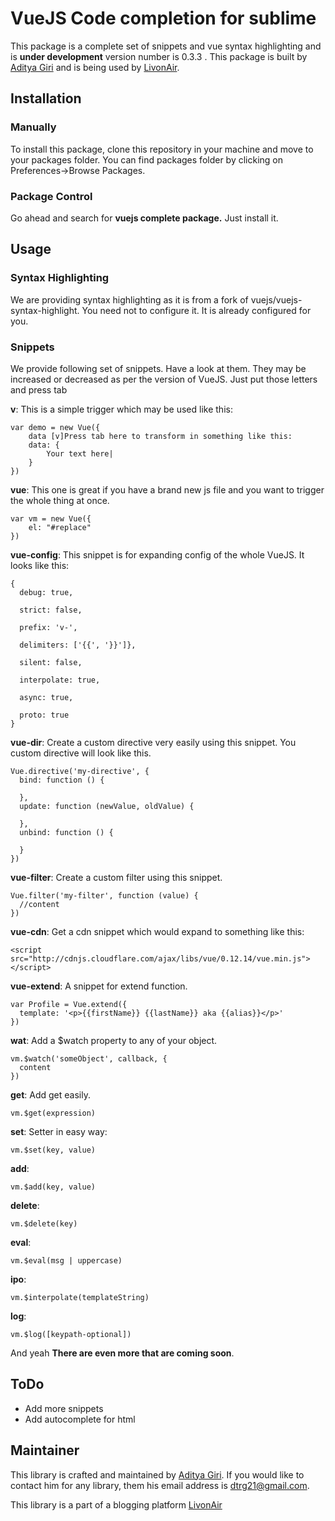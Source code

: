 # VueJS Code completion for sublime

This package is a complete set of snippets and vue syntax highlighting and is **under development** version number is 0.3.3 . This package is built by [Aditya Giri](https://github.com/BrainBuzzer) and is being used by [LivonAir](http://livonair.com).

## Installation

### Manually

To install this package, clone this repository in your machine and move to your packages folder. You can find packages folder by clicking on Preferences->Browse Packages.

### Package Control

Go ahead and search for __vuejs complete package.__ Just install it.

## Usage

### Syntax Highlighting

We are providing syntax highlighting as it is from a fork of vuejs/vuejs-syntax-highlight. You need not to configure it. It is already configured for you.

### Snippets

We provide following set of snippets. Have  a look at them. They may be increased or decreased as per the version of VueJS. Just put those letters and press <key>tab</key>

**v**:
This is a simple trigger which may be used like this:

	var demo = new Vue({
		data [v]Press tab here to transform in something like this:
		data: {
			Your text here|
		}
	})

**vue**:
This one is great if you have a brand new js file and you want to trigger the whole thing at once.

	var vm = new Vue({
		el: "#replace"
	})

**vue-config**:
This snippet is for expanding config of the whole VueJS. It looks like this:

	{
	  debug: true,

	  strict: false,

	  prefix: 'v-',

	  delimiters: ['{{', '}}']},

	  silent: false,

	  interpolate: true,

	  async: true,

	  proto: true
	}

**vue-dir**:
Create a custom directive very easily using this snippet. You custom directive will look like this.

	Vue.directive('my-directive', {
	  bind: function () {

	  },
	  update: function (newValue, oldValue) {

	  },
	  unbind: function () {

	  }
	})

**vue-filter**:
Create a custom filter using this snippet.

	Vue.filter('my-filter', function (value) {
	  //content
	})

**vue-cdn**:
Get a cdn snippet which would expand to something like this:

	<script src="http://cdnjs.cloudflare.com/ajax/libs/vue/0.12.14/vue.min.js"></script>

**vue-extend**:
A snippet for extend function.

	var Profile = Vue.extend({
	  template: '<p>{{firstName}} {{lastName}} aka {{alias}}</p>'
	})

**wat**:
Add a $watch property to any of your object.

	vm.$watch('someObject', callback, {
	  content
	})

**get**:
Add get easily.

	vm.$get(expression)

**set**:
Setter in easy way:

	vm.$set(key, value)

**add**:

	vm.$add(key, value)

**delete**:

	vm.$delete(key)

**eval**:

	vm.$eval(msg | uppercase)

**ipo**:

	vm.$interpolate(templateString)

**log**:

	vm.$log([keypath-optional])

And yeah __There are even more that are coming soon__.

## ToDo

* Add more snippets
* Add autocomplete for html

## Maintainer

This library is crafted and maintained by [Aditya Giri](http://github.com/BrainBuzzer). If you would like to contact him for any library, them his email address is [dtrg21@gmail.com](mailto:dtrg21@gmail.com).

This library is a part of a blogging platform [LivonAir](http://livonair.com)
